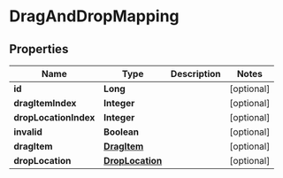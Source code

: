 

# DragAndDropMapping


## Properties

| Name | Type | Description | Notes |
|------------ | ------------- | ------------- | -------------|
|**id** | **Long** |  |  [optional] |
|**dragItemIndex** | **Integer** |  |  [optional] |
|**dropLocationIndex** | **Integer** |  |  [optional] |
|**invalid** | **Boolean** |  |  [optional] |
|**dragItem** | [**DragItem**](DragItem.md) |  |  [optional] |
|**dropLocation** | [**DropLocation**](DropLocation.md) |  |  [optional] |




